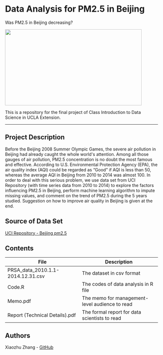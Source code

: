 # Data Analysis for PM2.5 in Beijing
Was PM2.5 in Beijing decreasing?

<img src="https://www.thestar.com.my/~/media/online/2014/05/02/09/54/beijingsmog3a.ashx/?w=620&h=413&crop=1&hash=CD659A3E349A386474694F373E246BA284319231"  width="450" height="250"> 

This is a repository for the final project of Class Introduction to Data Science in UCLA Extension.  
________________________________________________
## Project Description
Before the Beijing 2008 Summer Olympic Games, the severe air pollution in Beijing had already caught the whole world's attention. Among all those gauges of air pollution, PM2.5 concentration is no doubt the most famous and effective. According to U.S. Environmental Protection Agency (EPA), the air quality index (AQI) could be regarded as “Good” if AQI is less than 50, whereas the average AQI in Beijing from 2010 to 2014 was almost 100. In order to deal with this serious problem, we use data set from UCI Repository (with time series data from 2010 to 2014) to explore the factors influencing PM2.5 in Beijing, perform machine learning algorithm to impute missing values, and comment on the trend of PM2.5 during the 5 years studied. Suggestion on how to improve air quality in Beijing is given at the end.

## Source of Data Set
[UCI Repository - Beijing pm2.5](https://archive.ics.uci.edu/ml/datasets/Beijing+PM2.5+Data)

## Contents
| File| Description     |
| ---------- | -----------| 
| PRSA_data_2010.1.1-2014.12.31.csv| The dataset in csv format| 
|Code.R|The codes of data analysis in R file|
|Memo.pdf|The memo for management-level audience to read|
|Report (Technical Details).pdf|The formal report for data scientists to read|


## Authors
Xiaozhu Zhang - [GitHub](https://github.com/Xiaozhu-Zhang1998)
